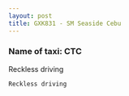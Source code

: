 ```yaml
---
layout: post
title: GXK831 - SM Seaside Cebu
---
```


### Name of taxi: CTC

Reckless driving

```Reckless driving```
